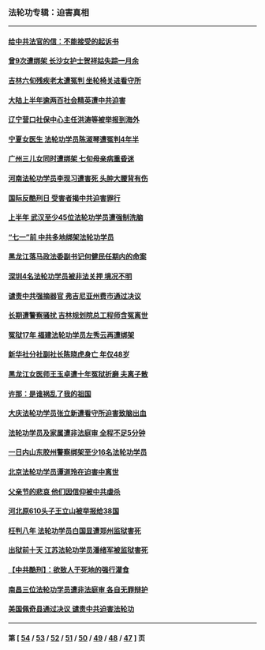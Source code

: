 ### 法轮功专辑：迫害真相
---
#### [给中共法官的信：不能接受的起诉书](../../pages/nf4379/n13054073.md?06300430) 
#### [曾9次遭绑架 长沙女护士贺祥姑失踪一月余](../../pages/nf4379/n13053392.md?06300430) 
#### [吉林六旬残疾老太遭冤判 坐轮椅关进看守所](../../pages/nf4379/n13050836.md?06300430) 
#### [大陆上半年逾两百社会精英遭中共迫害](../../pages/nf4379/n13044485.md?06300430) 
#### [辽宁营口社保中心主任洪涛等被举报到海外](../../pages/nf4379/n13045220.md?06300430) 
#### [宁夏女医生 法轮功学员陈淑琴遭冤判4年半](../../pages/nf4379/n13050675.md?06300430) 
#### [广州三儿女同时遭绑架 七旬母亲病重昏迷](../../pages/nf4379/n13047635.md?06300430) 
#### [河南法轮功学员李现习遭害死 头肿大腰背有伤](../../pages/nf4379/n13047032.md?06300430) 
#### [国际反酷刑日 受害者揭中共迫害罪行](../../pages/nf4379/n13048457.md?06300430) 
#### [上半年 武汉至少45位法轮功学员遭强制洗脑](../../pages/nf4379/n13047798.md?06300430) 
#### [“七一”前 中共多地绑架法轮功学员](../../pages/nf4379/n13045655.md?06300430) 
#### [黑龙江落马政法委副书记何健民任期内的命案](../../pages/nf4379/n13041837.md?06300430) 
#### [深圳4名法轮功学员被非法关押 境况不明](../../pages/nf4379/n13041685.md?06300430) 
#### [谴责中共强摘器官 弗吉尼亚州费市通过决议](../../pages/nf4379/n13040108.md?06300430) 
#### [长期遭警察骚扰 吉林规划院总工程师含冤离世](../../pages/nf4379/n13039001.md?06300430) 
#### [冤狱17年 福建法轮功学员左秀云再遭绑架](../../pages/nf4379/n13039942.md?06300430) 
#### [新华社分社副社长陈晓虎身亡 年仅48岁](../../pages/nf4379/n13039675.md?06300430) 
#### [黑龙江女医师王玉卓遭十年冤狱折磨 夫离子散](../../pages/nf4379/n13037253.md?06300430) 
#### [许那：是谁祸乱了我的祖国](../../pages/nf4379/n13037641.md?06300430) 
#### [大庆法轮功学员张立新遭看守所迫害致脑出血](../../pages/nf4379/n13036915.md?06300430) 
#### [法轮功学员及家属遭非法庭审 全程不足5分钟](../../pages/nf4379/n13035007.md?06300430) 
#### [一日内山东胶州警察绑架至少16名法轮功学员](../../pages/nf4379/n13034634.md?06300430) 
#### [北京法轮功学员谭道玲在迫害中离世](../../pages/nf4379/n13033671.md?06300430) 
#### [父亲节的悲哀 他们因信仰被中共虐杀](../../pages/nf4379/n13031547.md?06300430) 
#### [河北原610头子王立山被举报给38国](../../pages/nf4379/n13033924.md?06300430) 
#### [枉判八年 法轮功学员白国显遭郑州监狱害死](../../pages/nf4379/n13033662.md?06300430) 
#### [出狱前十天 江苏法轮功学员潘绪军被监狱害死](../../pages/nf4379/n13030988.md?06300430) 
#### [【中共酷刑】：欲致人于死地的强行灌食](../../pages/nf4379/n13029575.md?06300430) 
#### [南昌三位法轮功学员遭非法庭审 各自无罪辩护](../../pages/nf4379/n13028346.md?06300430) 
#### [美国佩奇县通过决议 谴责中共迫害法轮功](../../pages/nf4379/n13027185.md?06300430) 

---
#### 第 [ [54](./54.md?06300430) / [53](./53.md?06300430) / [52](./52.md?06300430) / [51](./51.md?06300430) / [50](./50.md?06300430) / [49](./49.md?06300430) / [48](./48.md?06300430) / [47](./47.md?06300430) ] 页
